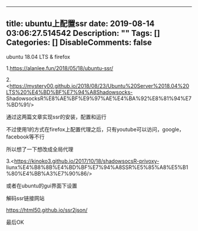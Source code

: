 
---
title: ubuntu上配置ssr
date: 2019-08-14 03:06:27.514542
Description: ""
Tags: []
Categories: []
DisableComments: false
---
ubuntu 18.04 LTS & firefox

  

1.<https://alanlee.fun/2018/05/18/ubuntu-ssr/>

2.<https://mystery00.github.io/2018/08/23/Ubuntu%20Server%2018.04%20LTS%20%E4%BD%BF%E7%94%A8Shadowsocks-
ShadowsocksR%E8%AE%BF%E9%97%AE%E4%BA%92%E8%81%94%E7%BD%91/>

通过这两篇文章实现ssr的安装，配置和运行

不过使用1的方式在firefox上配置代理之后，只有youtube可以访问，google，facebook等不行

所以想了一下想改成全局代理

3.<https://kinoko3.github.io/2017/10/18/shadowsocsR-privoxy-
liunx%E4%B8%8B%E4%BD%BF%E7%94%A8SSR%E5%85%A8%E5%B1%80%E4%BB%A3%E7%90%86/>

或者在ubuntu的gui界面下设置

解码ssr链接网站

https://html50.github.io/ssr2json/

最后OK


